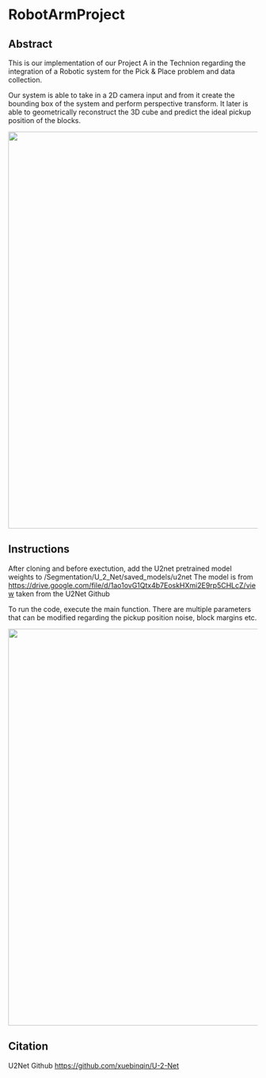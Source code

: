 # RobotArmProject
## Abstract
This is our implementation of our Project A in the Technion regarding the integration of a Robotic system for the Pick & Place problem and data collection.

Our system is able to take in a 2D camera input and from it create the bounding box of the system and perform perspective transform.
It later is able to geometrically reconstruct the 3D cube and predict the ideal pickup position of the blocks.

<img src="https://github.com/doraviv02/RobotArmProject/Prediction.png" width="800">


## Instructions
After cloning and before exectution, add the U2net pretrained model weights to /Segmentation/U_2_Net/saved_models/u2net
The model is from https://drive.google.com/file/d/1ao1ovG1Qtx4b7EoskHXmi2E9rp5CHLcZ/view taken from the U2Net Github

To run the code, execute the main function. There are multiple parameters that can be modified regarding the pickup position noise, block margins etc.

<img src="https://github.com/doraviv02/RobotArmProject/Architecture.png" width="800">

## Citation 
U2Net Github
https://github.com/xuebinqin/U-2-Net
